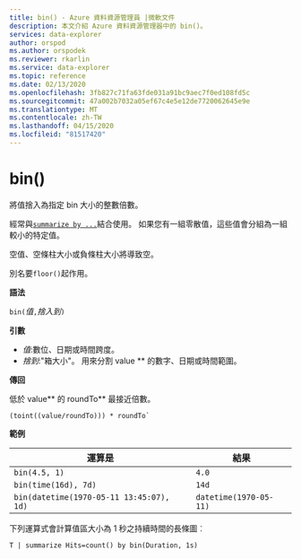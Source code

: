 ```yaml
---
title: bin() - Azure 資料資源管理員 |微軟文件
description: 本文介紹 Azure 資料資源管理器中的 bin()。
services: data-explorer
author: orspod
ms.author: orspodek
ms.reviewer: rkarlin
ms.service: data-explorer
ms.topic: reference
ms.date: 02/13/2020
ms.openlocfilehash: 3fb827c71fa63fde031a91bc9aec7f0ed108fd5c
ms.sourcegitcommit: 47a002b7032a05ef67c4e5e12de7720062645e9e
ms.translationtype: MT
ms.contentlocale: zh-TW
ms.lasthandoff: 04/15/2020
ms.locfileid: "81517420"
---
```

# <a name="bin"></a>bin()

將值捨入為指定 bin 大小的整數倍數。 

經常與[`summarize by ...`](./summarizeoperator.md)結合使用。
如果您有一組零散值，這些值會分組為一組較小的特定值。

空值、空條柱大小或負條柱大小將導致空。 

別名要`floor()`起作用。

**語法**

`bin(`*值*`,`*捨入到*`)`

**引數**

* *值*:數位、日期或時間跨度。 
* *捨到*:"箱大小"。 用來分割 value ** 的數字、日期或時間範圍。 

**傳回**

低於 value** 的 roundTo** 最接近倍數。  
 
```kusto
(toint((value/roundTo))) * roundTo`
```

**範例**

運算是 | 結果
---|---
`bin(4.5, 1)` | `4.0`
`bin(time(16d), 7d)` | `14d`
`bin(datetime(1970-05-11 13:45:07), 1d)`|  `datetime(1970-05-11)`


下列運算式會計算值區大小為 1 秒之持續時間的長條圖︰

```kusto
T | summarize Hits=count() by bin(Duration, 1s)
```